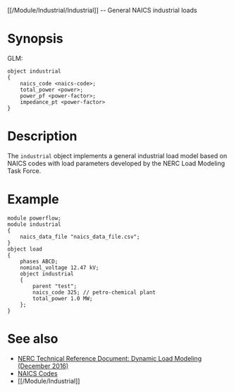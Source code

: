 [[/Module/Industrial/Industrial]] -- General NAICS industrial loads

# Synopsis

GLM:

~~~
object industrial
{
	naics_code <naics-code>;
	total_power <power>;
	power_pf <power-factor>;
	impedance_pt <power-factor>
}
~~~

# Description

The `industrial` object implements a general industrial load model based on NAICS codes with load parameters developed by the NERC Load Modeling Task Force.

# Example

~~~
module powerflow;
module industrial
{
	naics_data_file "naics_data_file.csv";
}
object load
{
	phases ABCD;
	nominal_voltage 12.47 kV;
	object industrial
	{
		parent "test";
		naics_code 325; // petro-chemical plant
		total_power 1.0 MW;
	};
}
~~~

# See also

* [NERC Technical Reference Document: Dynamic Load Modeling (December 2016)](https://www.nerc.com/comm/PC/LoadModelingTaskForceDL/Dynamic%20Load%20Modeling%20Tech%20Ref%202016-11-14%20-%20FINAL.PDF)
* [NAICS Codes](https://www.naics.com/code-search)
* [[/Module/Industrial]]
